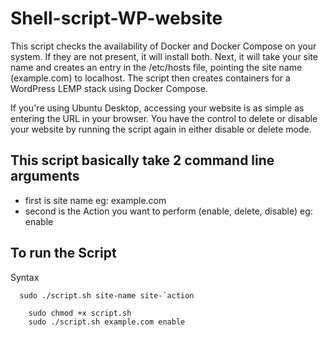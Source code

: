 # Shell-script-WP-website

This script checks the availability of Docker and Docker Compose on your system. If they are not present, it will install both. Next, it will take your site name and creates an entry in the /etc/hosts file, pointing the site name (example.com) to localhost. The script then creates containers for a WordPress LEMP stack using Docker Compose.

If you're using Ubuntu Desktop, accessing your website is as simple as entering the URL in your browser. You have the control to delete or disable your website by running the script again in either disable or delete mode.
## This script basically take 2 command line arguments 
- first is site name 
   eg: example.com
- second is the Action you want to perform (enable, delete, disable)
   eg: enable
## To run the Script
   Syntax
 ```
   sudo ./script.sh site-name site-`action
 ```
 ```
     sudo chmod +x script.sh
     sudo ./script.sh example.com enable
 ```
